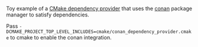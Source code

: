 Toy example of a [CMake dependency provider](https://cmake.org/cmake/help/latest/command/cmake_language.html#set-dependency-provider) that uses the [conan](https://conan.io) package manager to satisfy dependencies.

Pass `-DCMAKE_PROJECT_TOP_LEVEL_INCLUDES=cmake/conan_dependency_provider.cmake` to cmake to
enable the conan integration.

